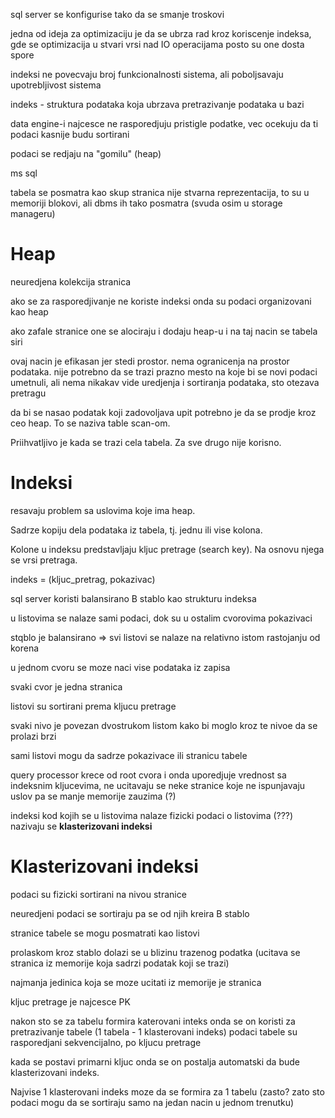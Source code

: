 sql server se konfigurise tako da se smanje troskovi

jedna od ideja za optimizaciju je da se ubrza rad kroz koriscenje indeksa, gde se optimizacija u stvari vrsi nad IO operacijama posto su one dosta spore

indeksi ne povecvaju broj funkcionalnosti sistema, ali poboljsavaju upotrebljivost sistema

indeks - struktura podataka koja ubrzava pretrazivanje podataka u bazi

data engine-i najcesce ne rasporedjuju pristigle podatke, vec ocekuju da ti podaci kasnije budu sortirani

podaci se redjaju na "gomilu" (heap)


ms sql 

tabela se posmatra kao skup stranica
nije stvarna reprezentacija, to su u memoriji blokovi, ali dbms ih tako posmatra (svuda osim u storage manageru)


# Heap

neuredjena kolekcija stranica

ako se za rasporedjivanje ne koriste indeksi onda su podaci organizovani kao heap

ako zafale stranice one se alociraju i dodaju heap-u i na taj nacin se tabela siri

ovaj nacin je efikasan jer stedi prostor.
nema ogranicenja na prostor podataka.
nije potrebno da se trazi prazno mesto na koje bi se novi podaci umetnuli, ali nema nikakav vide uredjenja i sortiranja podataka, sto otezava pretragu

da bi se nasao podatak koji zadovoljava upit potrebno je da se prodje kroz ceo heap. To se naziva table scan-om. 

Priihvatljivo je kada se trazi cela tabela. Za sve drugo nije korisno.

# Indeksi

resavaju problem sa uslovima koje ima heap.

Sadrze kopiju dela podataka iz tabela, tj. jednu ili vise kolona. 

Kolone u indeksu predstavljaju kljuc pretrage (search key). Na osnovu njega se vrsi pretraga.


indeks = (kljuc_pretrag, pokazivac)

sql server koristi balansirano B stablo kao strukturu indeksa

u listovima se nalaze sami podaci, dok su u ostalim cvorovima pokazivaci

stqblo je balansirano => svi listovi se nalaze na relativno istom rastojanju od korena

u jednom cvoru se moze naci vise podataka iz zapisa

svaki cvor je jedna stranica

listovi su sortirani prema kljucu pretrage

svaki nivo je povezan dvostrukom listom kako bi moglo kroz te nivoe da se prolazi brzi

sami listovi mogu da sadrze pokazivace ili stranicu tabele

query processor krece od root cvora i onda uporedjuje vrednost sa indeksnim kljucevima, ne ucitavaju se neke stranice koje ne ispunjavaju uslov pa se manje memorije zauzima (?)

indeksi kod kojih se u listovima nalaze fizicki podaci o listovima (???) nazivaju se **klasterizovani indeksi**

# Klasterizovani indeksi

podaci su fizicki sortirani na nivou stranice 

neuredjeni podaci se sortiraju pa se od njih kreira
B stablo

stranice tabele se mogu posmatrati kao listovi

prolaskom kroz stablo dolazi se u blizinu trazenog
podatka (ucitava se stranica iz memorije koja sadrzi
podatak koji se trazi)

najmanja jedinica koja se moze ucitati iz memorije je
stranica

kljuc pretrage je najcesce PK

nakon sto se za tabelu formira katerovani inteks onda
se on koristi za pretrazivanje tabele 
(1 tabela - 1 klasterovani indeks)
podaci tabele su rasporedjani sekvencijalno, po
kljucu pretrage


kada se postavi primarni kljuc onda se on postalja 
automatski da bude klasterizovani indeks.

Najvise 1 klasterovani indeks moze da se formira za
1 tabelu (zasto? zato sto podaci mogu da se sortiraju
samo na jedan nacin u jednom trenutku)


